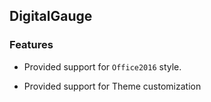 ## DigitalGauge 

### Features


* Provided support for `Office2016` style.

* Provided support for Theme customization